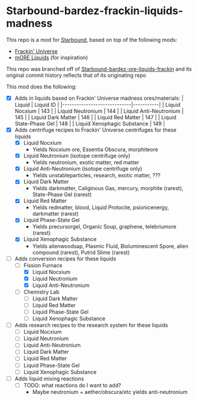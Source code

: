 # Starbound-bardez-frackin-liquids-madness

This repo is a mod for [Starbound](https://playstarbound.com/), based on top of the following mods:
- [Frackin' Universe](https://steamcommunity.com/sharedfiles/filedetails/?id=729480149) 
- [mORE Liquids](https://steamcommunity.com/sharedfiles/filedetails/?id=1318339314) (for inspiration)

This repo was branched off of [Starbound-bardez-ore-liquids-frackin](https://github.com/BardezAnAvatar/Starbound-bardez-ore-liquids-frackin) and its original commit history reflects that of its originating repo

This mod does the following:

- [X] Adds in liquids based on Frackin' Universe madness ores/materials:
    | Liquid                      | Liquid ID |
    |-----------------------------|-----------|
    | Liquid Nocxium              | 143       |
    | Liquid Neutronium           | 144       |
    | Liquid Anti-Neutronium      | 145       |
    | Liquid Dark Matter          | 146       |
    | Liquid Red Matter           | 147       |
    | Liquid State-Phase Gel      | 148       |
    | Liquid Xenophagic Substance | 149       |
- [X] Adds centrifuge recipes to Frackin' Universe centrifuges for these liquids
  - [X] Liquid Nocxium
    - Yields Nocxium ore, Essentia Obscura, morphiteore
  - [X] Liquid Neutronium (isotope centrifuge only)
    - Yields neutronium, exotic matter, red matter  
  - [X] Liquid Anti-Neutronium (isotope centrifuge only)
    - Yields unstableparticles, research, exotic matter, ???
  - [X] Liquid Dark Matter
    - Yields darkmatter, Caliginous Gas, mercury, morphite (rarest), State-Phase Gel (rarest)
  - [X] Liquid Red Matter
    - Yields redmatter, blood, Liquid Protocite, psionicenergy, darkmatter (rarest)
  - [X] Liquid Phase-State Gel
    - Yields precursorgel, Organic Soup, graphene, telebriumore (rarest)
  - [X] Liquid Xenophagic Substance
    - Yields alienwoodsap, Plasmic Fluid, Bioluminescent Spore, alien compound (rarest), Putrid Slime (rarest)
- [ ] Adds conversion recipes for these liquids
  - [ ] Fission Furnace
    - [X] Liquid Nocxium
    - [X] Liquid Neutronium
    - [X] Liquid Anti-Neutronium
  - [ ] Chemistry Lab
    - [ ] Liquid Dark Matter
    - [ ] Liquid Red Matter
    - [ ] Liquid Phase-State Gel
    - [ ] Liquid Xenophagic Substance
- [ ] Adds research recipes to the research system for these liquids
  - [ ] Liquid Nocxium
  - [ ] Liquid Neutronium
  - [ ] Liquid Anti-Neutronium
  - [ ] Liquid Dark Matter
  - [ ] Liquid Red Matter
  - [ ] Liquid Phase-State Gel
  - [ ] Liquid Xenophagic Substance
- [ ] Adds liquid mixing reactions
  - [ ] TODO: what reactions do I want to add?
    - Maybe neutronium + aether/obscura/etc yields anti-neutronium